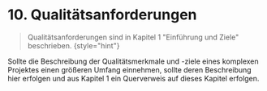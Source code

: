 # 10. Qualitätsanforderungen

> Qualitätsanforderungen sind in Kapitel 1 "Einführung und Ziele" beschrieben.
> {style="hint"}

Sollte die Beschreibung der Qualitätsmerkmale und -ziele eines komplexen Projektes einen größeren Umfang
einnehmen, sollte deren Beschreibung hier erfolgen und aus Kapitel 1 ein Querverweis auf dieses Kapitel
erfolgen.

